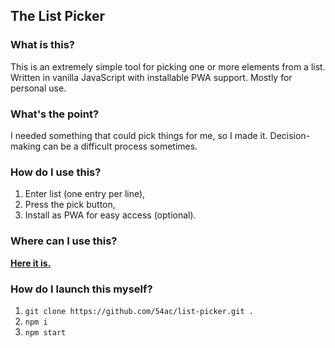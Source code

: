 ## The List Picker

### What is this?

This is an extremely simple tool for picking one or more elements from a list. Written in vanilla JavaScript with installable PWA support. Mostly for personal use.

### What's the point?

I needed something that could pick things for me, so I made it. Decision-making can be a difficult process sometimes.

### How do I use this?

1. Enter list (one entry per line),
2. Press the pick button,
3. Install as PWA for easy access (optional).

### Where can I use this?

**[Here it is.](https://54ac.ovh/list-pick)**

### How do I launch this myself?

1. `git clone https://github.com/54ac/list-picker.git .`
2. `npm i`
3. `npm start`
